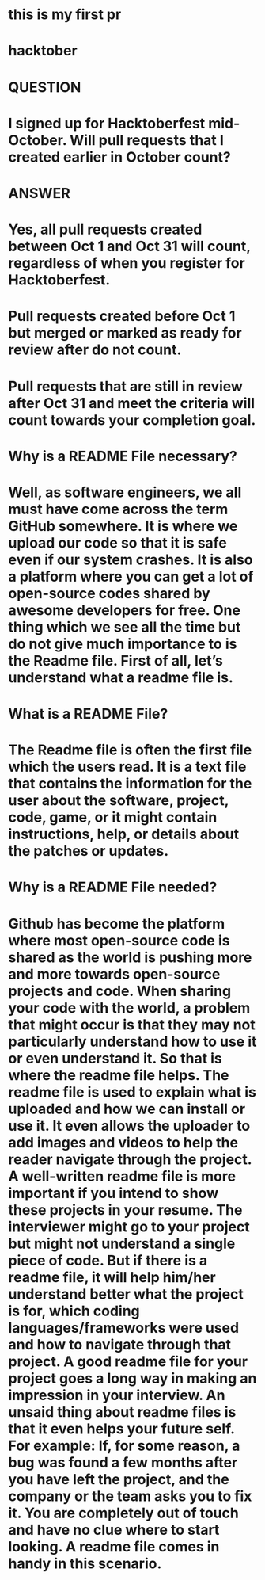 # this is my first pr

# hacktober

# QUESTION
# I signed up for Hacktoberfest mid-October. Will pull requests that I created earlier in October count?
# ANSWER
# Yes, all pull requests created between Oct 1 and Oct 31 will count, regardless of when you register for Hacktoberfest. 



# Pull requests created before Oct 1 but merged or marked as ready for review after do not count. 



# Pull requests that are still in review after Oct 31 and meet the criteria will count towards your completion goal. 

# Why is a README File necessary?
#  Well, as software engineers, we all must have come across the term GitHub somewhere. It is where we upload our code so that it is safe even if our system crashes. It is also a platform where you can get a lot of open-source codes shared by awesome developers for free. One thing which we see all the time but do not give much importance to is the Readme file. First of all, let’s understand what a readme file is.
# What is a README File?
# The Readme file is often the first file which the users read. It is a text file that contains the information for the user about the software, project, code, game, or it might contain instructions, help, or details about the patches or updates.
# Why is a README File needed?
# Github has become the platform where most open-source code is shared as the world is pushing more and more towards open-source projects and code. When sharing your code with the world, a problem that might occur is that they may not particularly understand how to use it or even understand it. So that is where the readme file helps. The readme file is used to explain what is uploaded and how we can install or use it. It even allows the uploader to add images and videos to help the reader navigate through the project. A well-written readme file is more important if you intend to show these projects in your resume. The interviewer might go to your project but might not understand a single piece of code. But if there is a readme file, it will help him/her understand better what the project is for, which coding languages/frameworks were used and how to navigate through that project. A good readme file for your project goes a long way in making an impression in your interview. An unsaid thing about readme files is that it even helps your future self. For example: If, for some reason, a bug was found a few months after you have left the project, and the company or the team asks you to fix it. You are completely out of touch and have no clue where to start looking. A readme file comes in handy in this scenario.